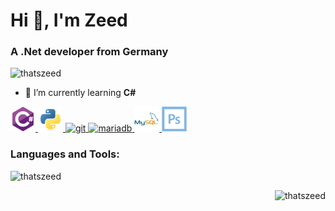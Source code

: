<h1 align="left">Hi 👋, I'm Zeed</h1>
<h3 align="left">A .Net developer from Germany</h3>

<p align="left"> <img src="https://komarev.com/ghpvc/?username=thatszeed&label=Profile%20views&color=0e75b6&style=flat" alt="thatszeed" /> </p>

- 🌱 I’m currently learning **C#**

<p align="left"> <a href="https://www.w3schools.com/cs/" target="_blank" rel="noreferrer"> <img src="https://raw.githubusercontent.com/devicons/devicon/master/icons/csharp/csharp-original.svg" alt="csharp" width="40" height="40"/> </a>
<a href="https://www.python.org" target="_blank" rel="noreferrer"> <img src="https://raw.githubusercontent.com/devicons/devicon/master/icons/python/python-original.svg" alt="python" width="40" height="40"/> </a> 
<a href="https://git-scm.com/" target="_blank" rel="noreferrer"> <img src="https://www.vectorlogo.zone/logos/git-scm/git-scm-icon.svg" alt="git" width="40" height="40"/> </a> <a href="https://mariadb.org/" target="_blank" rel="noreferrer"> <img src="https://www.vectorlogo.zone/logos/mariadb/mariadb-icon.svg" alt="mariadb" width="40" height="40"/> </a> <a href="https://www.mongodb.com/" target="_blank" rel="noreferrer"> <img src="https://raw.githubusercontent.com/devicons/devicon/master/icons/mysql/mysql-original-wordmark.svg" alt="mysql" width="40" height="40"/> </a> <a href="https://www.photoshop.com/en" target="_blank" rel="noreferrer"> <img src="https://raw.githubusercontent.com/devicons/devicon/master/icons/photoshop/photoshop-line.svg" alt="photoshop" width="40" height="40"/> </a> </p>
<h3 align="left">Languages and Tools:</h3>

<p>&nbsp;<img align="left" src="https://github-readme-stats.vercel.app/api?username=thatszeed&show_icons=true&locale=en" alt="thatszeed" /></p>
<p><img align="right" src="https://github-readme-stats.vercel.app/api/top-langs?username=thatszeed&show_icons=true&locale=en&layout=compact" alt="thatszeed" /></p>
